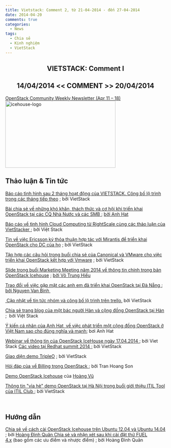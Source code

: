 ```yaml
---
title: Vietstack: Comment 2, từ 21-04-2014 - đến 27-04-2014 
date: 2014-04-20
comments: true
categories: 
  - News
tags: 
  - Chia sẻ
  - Kinh nghiệm
  - VietStack
---
```

<h2 style="text-align:center;">VIETSTACK: Comment I</h2>
<h2 style="text-align:center;">14/04/2014 &lt;&lt; COMMENT &gt;&gt; 20/04/2014</h2>
<!--more-->

<a href="http://www.openstack.org/blog/2014/04/openstack-community-weekly-newsletter-apr-11-18/" target="_blank">OpenStack Community Weekly Newsletter (Apr 11 – 18)</a>
<a href="http://vietstack.files.wordpress.com/2014/04/icehouse-logo.png"><img src="http://vietstack.files.wordpress.com/2014/04/icehouse-logo.png" alt="icehouse-logo" width="346" height="210" class="aligncenter size-full wp-image-274" /></a>

<h2><strong>Thảo luận &amp; Tin tức</strong></h2>

<a href="https://www.facebook.com/groups/vietstack/permalink/464874236979654/?stream_ref=2" target="_blank">Báo cáo tình hình sau 2 tháng hoạt động của VIETSTACK. Công bố lộ trình trong các tháng tiếp theo</a> ; bởi VietStack

<a href="https://www.facebook.com/groups/vietstack/permalink/464489823684762" target="_blank">Bài chia sẻ về những khó khăn, thách thức và cơ hội khi triển khai OpenStack tại các CQ Nhà Nước và các SMB </a>; <a href="https://www.facebook.com/anh.hat" target="_blank">bởi Anh Hat</a>

<a href="https://www.facebook.com/photo.php?fbid=1412777052324882&amp;set=gm.464677050332706&amp;type=1" target="_blank">Báo cáo về tình hình Cloud Computing từ RightScale cùng các thảo luận của VietStacker </a>; bởi Việt Stack

<a href="https://www.facebook.com/groups/vietstack/permalink/464482923685452/" target="_blank">Tin về việc Ericsson ký thỏa thuận hợp tác với Mirantis để triển khai OpenStack cho DC của họ</a> ; bởi VietStack

<a href="https://www.facebook.com/groups/vietstack/permalink/464475167019561/?stream_ref=2" target="_blank">Tập hợp các câu hỏi trong buổi chia sẻ của Canonical và VMware cho việc triển khai OpenStack kết hợp với Vmware</a> ; bởi VietStack

<a href="https://www.facebook.com/groups/vietstack/permalink/464423303691414/?stream_ref=2" target="_blank">Slide trong buổi Marketing Meeting năm 2014 về thông tin chính trong bản OpenStack Icehouse</a> ; <a href="https://www.facebook.com/hieuvotrung91" target="_blank">bởi Võ Trung Hiếu</a>

<a href="https://www.facebook.com/groups/vietstack/permalink/464398327027245/?stream_ref=2" target="_blank">Trao đổi về việc gặp mặt các anh em đã triển khai OpenStack tại Đà Nẵng </a>; <a href="https://www.facebook.com/nguyenvan.binh.96930" target="_blank">bởi Nguyen Van Binh </a>

<a href="https://www.facebook.com/groups/vietstack/permalink/465261670274244/" target="_blank"> Cập nhật về tin tức nhóm và công bố lộ trình trên trello,</a> bởi VietStack

<a href="https://www.facebook.com/groups/vietstack/permalink/466147020185709" target="_blank">Chia sẻ trang blog của một bác người Hàn và cộng đồng OpenStack tại Hàn</a> ;  bởi Việt Stack

<a href="https://www.facebook.com/groups/vietstack/permalink/466147020185709/?comment_id=466161070184304" target="_blank">Ý kiến cá nhân của Anh Hat  về việc phát triển một cộng đồng OpenStack ở Việt Nam sao cho đúng nghĩa và mạnh</a>; bơi Anh Hat

<a href="https://www.facebook.com/groups/vietstack/permalink/466126800187731/?stream_ref=2" target="_blank">Webinar về thông tin của OpenStack IceHouse ngày 17.04.2014 </a>; bởi Viet Stack
<a href="https://www.facebook.com/groups/vietstack/permalink/465712026895875/?stream_ref=2" target="_blank">Các video tại Redhat summit 2014 ;</a> bởi VietStack

<a href="https://www.facebook.com/groups/vietstack/permalink/465764950223916/?stream_ref=2" target="_blank">Giao diện demo TripleO</a> ; bởi VietStack

<a href="https://www.facebook.com/groups/vietstack/permalink/467568146710263/?stream_ref=2" target="_blank">Hỏi đáp của về Billing trong OpenStack ;</a> bởi Tran Hoang Son

<a href="https://www.facebook.com/groups/vietstack/permalink/467843843349360/?stream_ref=2" target="_blank">Demo OpenStack Icehouse</a> của <a href="https://www.facebook.com/vulau?fref=nf" target="_blank">Hoàng Vũ</a>

<a href="https://www.facebook.com/groups/vietstack/permalink/467909153342829/?stream_ref=2" target="_blank">Thông tin "vỉa hè" demo OpenStack tại Hà Nội trong buổi giới thiệu ITIL Tool của ITIL Club </a>; bởi VietStack

&nbsp;
<h2><strong>Hướng dẫn</strong></h2>
<a href="https://www.facebook.com/groups/vietstack/permalink/461239204009824/?stream_ref=2" target="_blank">Chia sẻ về cách cài OpenStack Icehouse trên Ubuntu 12.04 và Ubuntu 14.04</a> ; bởi <a href="https://www.facebook.com/cucxabong" target="_blank">Hoàng Đình Quân
</a><a href="https://www.facebook.com/groups/vietstack/permalink/465497866917291/?stream_ref=2" target="_blank">Chia sẻ và nhận xét sau khi cài đặt thử FUEL 4.x</a> (bao gồm các ưu điểm và nhược điểm) ; bởi Hoàng Đình Quân

&nbsp;

